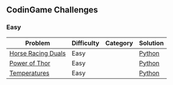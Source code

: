 ## CodinGame Challenges

### Easy
| Problem | Difficulty | Category | Solution |      
|---------|------------|----------|----------|
[Horse Racing Duals](https://www.codingame.com/ide/puzzle/horse-racing-duals) | Easy | | [Python](./Python/HorseRacingDuels.py) 
[Power of Thor](https://www.codingame.com/multiplayer/codegolf/power-of-thor) | Easy | | [Python](./Python/HorseRacingDuels.py) 
[Temperatures](https://www.codingame.com/multiplayer/codegolf/temperature-code-golf) | Easy | | [Python](./Python/HorseRacingDuels.py) 
